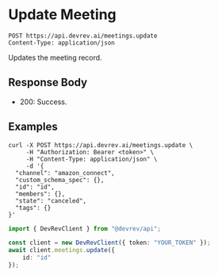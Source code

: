 # Update Meeting

```http
POST https://api.devrev.ai/meetings.update
Content-Type: application/json
```

Updates the meeting record.



## Response Body

- 200: Success.

## Examples

```shell
curl -X POST https://api.devrev.ai/meetings.update \
     -H "Authorization: Bearer <token>" \
     -H "Content-Type: application/json" \
     -d '{
  "channel": "amazon_connect",
  "custom_schema_spec": {},
  "id": "id",
  "members": {},
  "state": "canceled",
  "tags": {}
}'
```

```typescript
import { DevRevClient } from "@devrev/api";

const client = new DevRevClient({ token: "YOUR_TOKEN" });
await client.meetings.update({
    id: "id"
});

```